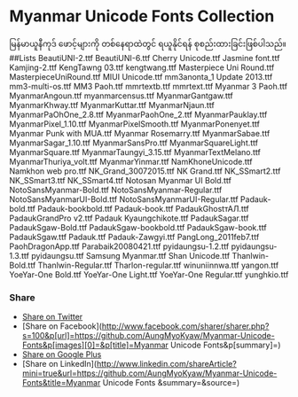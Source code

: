# Myanmar Unicode Fonts Collection
မြန်မာယူနီကုဒ် ဖောင့်များကို တစ်နေရာထဲတွင် ရယူနိုင်ရန် စုစည်းထားခြင်းဖြစ်ပါသည်။
##Lists
BeautiUNI-2.ttf
BeautiUNI-6.ttf
Cherry Unicode.ttf
Jasmine font.ttf
Kamjing-2.ttf
KengTawng 03.ttf
kengtwang.ttf
Masterpiece Uni Round.ttf
MasterpieceUniRound.ttf
MIUI Unicode.ttf
mm3anonta_1 Update 2013.ttf
mm3-multi-os.ttf
MM3 Paoh.ttf
mmrtextb.ttf
mmrtext.ttf
Myanmar 3 Paoh.ttf
MyanmarAngoun.ttf
myanmarcensus.ttf
MyanmarGantgaw.ttf
MyanmarKhway.ttf
MyanmarKuttar.ttf
MyanmarNjaun.ttf
MyanmarPaOhOne_2.8.ttf
MyanmarPaohOne_2.ttf
MyanmarPauklay.ttf
MyanmarPixel_1.10.ttf
MyanmarPixelSmooth.ttf
MyanmarPonenyet.ttf
Myanmar Punk with MUA.ttf
Myanmar Rosemarry.ttf
MyanmarSabae.ttf
MyanmarSagar_1.10.ttf
MyanmarSansPro.ttf
MyanmarSquareLight.ttf
MyanmarSquare.ttf
MyanmarTaungyi_3.15.ttf
MyanmarTextMelano.ttf
MyanmarThuriya_volt.ttf
MyanmarYinmar.ttf
NamKhoneUnicode.ttf
Namkhon web pro.ttf
NK_Grand_30072015.ttf
NK Grand.ttf
NK_SSmart2.ttf
NK_SSmart3.ttf
NK_SSmart4.ttf
Notosan Myanmar UI Bold.ttf
NotoSansMyanmar-Bold.ttf
NotoSansMyanmar-Regular.ttf
NotoSansMyanmarUI-Bold.ttf
NotoSansMyanmarUI-Regular.ttf
Padauk-bold.ttf
Padauk-bookbold.ttf
Padauk-book.ttf
PadaukGhostтАЛ.ttf
PadaukGrandPro v2.ttf
Padauk Kyaungchikote.ttf
PadaukSagar.ttf
PadaukSgaw-Bold.ttf
PadaukSgaw-bookbold.ttf
PadaukSgaw-book.ttf
PadaukSgaw.ttf
Padauk.ttf
Padauk-Zawgyi.ttf
PangLong_2011feb7.ttf
PaohDragonApp.ttf
Parabaik20080421.ttf
pyidaungsu-1.2.ttf
pyidaungsu-1.3.ttf
pyidaungsu.ttf
Samsung Myanmar.ttf
Shan Unicode.ttf
Thanlwin-Bold.ttf
Thanlwin-Regular.ttf
Tharlon-regular.ttf
winuniinnwa.ttf
yangon.ttf
YoeYar-One Bold.ttf
YoeYar-One Light.ttf
YoeYar-One Regular.ttf
yunghkio.ttf
### Share
+ [Share on Twitter](http://twitter.com/home?status=https://github.com/AungMyoKyaw/Myanmar-Unicode-Fonts)
+ [Share on Facebook](http://www.facebook.com/sharer/sharer.php?s=100&p[url]=https://github.com/AungMyoKyaw/Myanmar-Unicode-Fonts&p[images][0]=&p[title]=Myanmar Unicode Fonts&p[summary]=)
+ [Share on Google Plus](https://plus.google.com/share?url=https://github.com/AungMyoKyaw/Myanmar-Unicode-Fonts)
+ [Share on LinkedIn](http://www.linkedin.com/shareArticle?mini=true&url=https://github.com/AungMyoKyaw/Myanmar-Unicode-Fonts&title=Myanmar Unicode Fonts &summary=&source=)

